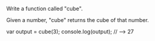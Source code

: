 Write a function called "cube".

Given a number, "cube" returns the cube of that number.

var output = cube(3);
console.log(output); // --> 27
